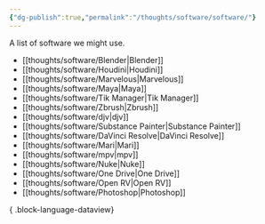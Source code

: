 ```yaml
---
{"dg-publish":true,"permalink":"/thoughts/software/software/"}
---
```


A list of software we might use.
- [[thoughts/software/Blender\|Blender]]
- [[thoughts/software/Houdini\|Houdini]]
- [[thoughts/software/Marvelous\|Marvelous]]
- [[thoughts/software/Maya\|Maya]]
- [[thoughts/software/Tik Manager\|Tik Manager]]
- [[thoughts/software/Zbrush\|Zbrush]]
- [[thoughts/software/djv\|djv]]
- [[thoughts/software/Substance Painter\|Substance Painter]]
- [[thoughts/software/DaVinci Resolve\|DaVinci Resolve]]
- [[thoughts/software/Mari\|Mari]]
- [[thoughts/software/mpv\|mpv]]
- [[thoughts/software/Nuke\|Nuke]]
- [[thoughts/software/One Drive\|One Drive]]
- [[thoughts/software/Open RV\|Open RV]]
- [[thoughts/software/Photoshop\|Photoshop]]

{ .block-language-dataview}
